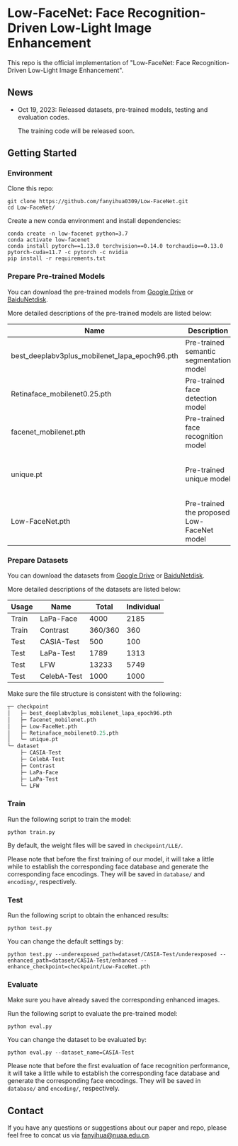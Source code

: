 

# Low-FaceNet: Face Recognition-Driven Low-Light Image Enhancement

This repo is the official implementation of "Low-FaceNet: Face Recognition-Driven Low-Light Image Enhancement". 



## News

- Oct 19, 2023: Released datasets, pre-trained models, testing and evaluation codes.

  The training code will be released soon.



## Getting Started

### Environment

Clone this repo:

```
git clone https://github.com/fanyihua0309/Low-FaceNet.git
cd Low-FaceNet/
```

Create a new conda environment and install dependencies:

```
conda create -n low-facenet python=3.7
conda activate low-facenet
conda install pytorch==1.13.0 torchvision==0.14.0 torchaudio==0.13.0 pytorch-cuda=11.7 -c pytorch -c nvidia
pip install -r requirements.txt
```



### Prepare Pre-trained Models

You can download the pre-trained models from [Google Drive](https://drive.google.com/drive/folders/1YNpVyA3zsSQ8ns2CfwqXU3A_S7Doj9TF?usp=sharing) or [BaiduNetdisk](https://pan.baidu.com/s/18RD-XVuVjFQJEi3MmjsYBw?pwd=7244).

More detailed descriptions of the pre-trained models are listed below:

| Name                                          | Description                                | Usage                               |
| --------------------------------------------- | ------------------------------------------ | ----------------------------------- |
| best_deeplabv3plus_mobilenet_lapa_epoch96.pth | Pre-trained semantic segmentation model    | For training                        |
| Retinaface_mobilenet0.25.pth                  | Pre-trained face detection model           | For training and evaluation         |
| facenet_mobilenet.pth                         | Pre-trained face recognition model         | For training and evaluation         |
| unique.pt                                     | Pre-trained unique model                   | For evaluation of the UNIQUE metric |
| Low-FaceNet.pth                               | Pre-trained the proposed Low-FaceNet model | For evaluation                      |



### Prepare Datasets

You can download the datasets from [Google Drive](https://drive.google.com/drive/folders/1PHpYURYWxeFlnWABTSeXkEimNi2by7Dc?usp=sharing) or [BaiduNetdisk](https://pan.baidu.com/s/17TS_C3iC70eFsvKAuSuXtA?pwd=l38q).

More detailed descriptions of the datasets are listed below:

| Usage | Name        | Total   | Individual |
| ----- | ----------- | ------- | ---------- |
| Train | LaPa-Face   | 4000    | 2185       |
| Train | Contrast    | 360/360 | 360        |
| Test  | CASIA-Test  | 500     | 100        |
| Test  | LaPa-Test   | 1789    | 1313       |
| Test  | LFW         | 13233   | 5749       |
| Test  | CelebA-Test | 1000    | 1000       |

 Make sure the file structure is consistent with the following:

```python
┬─ checkpoint
│   ├─ best_deeplabv3plus_mobilenet_lapa_epoch96.pth
│   ├─ facenet_mobilenet.pth
│   ├─ Low-FaceNet.pth
│   ├─ Retinaface_mobilenet0.25.pth
│   └─ unique.pt
└─ dataset
    ├─ CASIA-Test
    ├─ CelebA-Test
    ├─ Contrast
    ├─ LaPa-Face
    ├─ LaPa-Test
    └─ LFW
```



### Train

Run the following script to train the model: 

```
python train.py
```

By default, the weight files will be saved in `checkpoint/LLE/`.

Please note that before the first training of our model,  it will take a little while to establish the corresponding face database and generate the corresponding face encodings. They will be saved in `database/` and `encoding/`, respectively.



### Test

Run the following script to obtain the enhanced results: 

```
python test.py
```

You can change the default settings by: 

```
python test.py --underexposed_path=dataset/CASIA-Test/underexposed --enhanced_path=dataset/CASIA-Test/enhanced --enhance_checkpoint=checkpoint/Low-FaceNet.pth
```



### Evaluate

Make sure you have already saved the corresponding enhanced images.

Run the following script to evaluate the pre-trained model: 

```
python eval.py
```

You can change the dataset to be evaluated by: 

```
python eval.py --dataset_name=CASIA-Test
```

Please note that before the first evaluation of face recognition performance,  it will take a little while to establish the corresponding face database and generate the corresponding face encodings. They will be saved in `database/` and `encoding/`, respectively.



## Contact

 If you have any questions or suggestions about our paper and repo, please feel free to concat us via fanyihua@nuaa.edu.cn.